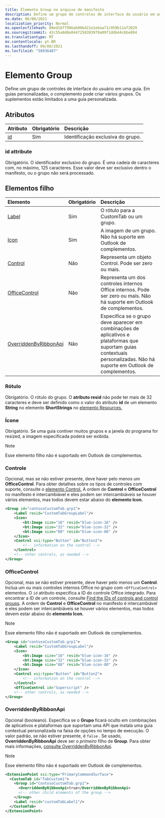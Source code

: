 ```yaml
---
title: Elemento Group no arquivo de manifesto
description: Define um grupo de controles de interface do usuário em uma guia.
ms.date: 06/08/2021
localization_priority: Normal
ms.openlocfilehash: 89ed16f7996ab06bd21e1ebaa71c959b11af2029
ms.sourcegitcommit: 42c55a8d8e0447258393979a09f1ddb44c6be884
ms.translationtype: MT
ms.contentlocale: pt-BR
ms.lasthandoff: 09/08/2021
ms.locfileid: "58936487"
---
```

# <a name="group-element"></a>Elemento Group

Define um grupo de controles de interface do usuário em uma guia. Em guias personalizadas, o complemento pode criar vários grupos. Os suplementos estão limitados a uma guia personalizada.

## <a name="attributes"></a>Atributos

|  Atributo  |  Obrigatório  |  Descrição  |
|:-----|:-----|:-----|
|  [id](#id-attribute)  |  Sim  | Identificação exclusiva do grupo.|

### <a name="id-attribute"></a>id attribute

Obrigatório. O identificador exclusivo do grupo. É uma cadeia de caracteres com, no máximo, 125 caracteres. Esse valor deve ser exclusivo dentro o manifesto, ou o grupo não será processado.

## <a name="child-elements"></a>Elementos filho

|  Elemento |  Obrigatório  |  Descrição  |
|:-----|:-----|:-----|
|  [Label](#label)      | Sim |  O rótulo para a CustomTab ou um grupo.  |
|  [Icon](icon.md)      | Sim |  A imagem de um grupo. Não há suporte em Outlook de complementos. |
|  [Control](#control)    | Não |  Representa um objeto Control. Pode ser zero ou mais.  |
|  [OfficeControl](#officecontrol)  | Não | Representa um dos controles internos Office internos. Pode ser zero ou mais. Não há suporte em Outlook de complementos.|
|  [OverriddenByRibbonApi](overriddenbyribbonapi.md)      | Não |  Especifica se o grupo deve aparecer em combinações de aplicativos e plataformas que suportam guias contextuais personalizadas. Não há suporte em Outlook de complementos. |

### <a name="label"></a>Rótulo

Obrigatório. O rótulo do grupo. O **atributo resid** não pode ter mais de 32 caracteres e deve ser definido como o valor do atributo **id** de um elemento **String** no elemento **ShortStrings** no [elemento Resources.](resources.md)

### <a name="icon"></a>Ícone

Obrigatório. Se uma guia contiver muitos grupos e a janela do programa for resized, a imagem especificada poderá ser exibida.

> [!NOTE]
> Esse elemento filho não é suportado em Outlook de complementos.

### <a name="control"></a>Controle

Opcional, mas se não estiver presente, deve haver pelo menos um **OfficeControl**. Para obter detalhes sobre os tipos de controles com suporte, consulte o [elemento Control.](control.md) A ordem de **Control** e **OfficeControl** no manifesto é intercambiável e eles podem ser intercambiáveis se houver vários elementos, mas todos devem estar abaixo do **elemento Icon.**

```xml
<Group id="contosoCustomTab.grp1">
    <Label resid="CustomTabGroupLabel"/>
    <Icon>
        <bt:Image size="16" resid="blue-icon-16" />
        <bt:Image size="32" resid="blue-icon-32" />
        <bt:Image size="80" resid="blue-icon-80" />
    </Icon>
    <Control xsi:type="Button" id="Button2">
        <!-- information on the control -->
    </Control>
    <!-- other controls, as needed -->
</Group>
```

### <a name="officecontrol"></a>OfficeControl

Opcional, mas se não estiver presente, deve haver pelo menos um **Control**. Inclua um ou mais controles internos Office no grupo com `<OfficeControl>` elementos. O `id` atributo especifica a ID do controle Office integrado. Para encontrar a ID de um controle, consulte [Find the IDs of controls and control groups](../../design/built-in-button-integration.md#find-the-ids-of-controls-and-control-groups). A ordem de **Control** e **OfficeControl** no manifesto é intercambiável e eles podem ser intercambiáveis se houver vários elementos, mas todos devem estar abaixo do **elemento Icon.**

> [!NOTE]
> Esse elemento filho não é suportado em Outlook de complementos.

```xml
<Group id="contosoCustomTab.grp1">
    <Label resid="CustomTabGroupLabel"/>
    <Icon>
        <bt:Image size="16" resid="blue-icon-16" />
        <bt:Image size="32" resid="blue-icon-32" />
        <bt:Image size="80" resid="blue-icon-80" />
    </Icon>
    <Control xsi:type="Button" id="Button2">
        <!-- information on the control -->
    </Control>
    <OfficeControl id="Superscript" />
    <!-- other controls, as needed -->
</Group>
```

### <a name="overriddenbyribbonapi"></a>OverriddenByRibbonApi

Opcional (booleano). Especifica se o **Grupo** ficará oculto em combinações de aplicativos e plataformas que suportam uma API que instala uma guia contextual personalizada na faixa de opções no tempo de execução. O valor padrão, se não estiver presente, é `false` . Se usado, **OverriddenByRibbonApi** deve ser o *primeiro* filho de **Group**. Para obter mais informações, [consulte OverriddenByRibbonApi](overriddenbyribbonapi.md).

> [!NOTE]
> Esse elemento filho não é suportado em Outlook de complementos.

```xml
<ExtensionPoint xsi:type="PrimaryCommandSurface">
  <CustomTab id="TabCustom1">
    <Group id="ContosoCustomTab.grp1">
      <OverriddenByRibbonApi>true</OverriddenByRibbonApi>
      <!-- other child elements of the group -->
    </Group>
    <Label resid="customTabLabel1"/>
  </CustomTab>
</ExtensionPoint>
```
